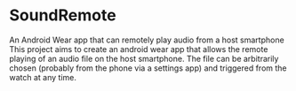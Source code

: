 # SoundRemote
An Android Wear app that can remotely play audio from a host smartphone
This project aims to create an android wear app that allows the remote playing of an audio file on the host smartphone. The file can be arbitrarily chosen (probably from the phone via a settings app) and triggered from the watch at any time.
